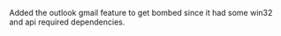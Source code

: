 Added the outlook gmail feature to get bombed since it had some win32 and api required dependencies.
